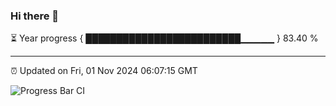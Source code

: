 ### Hi there 👋

⏳ Year progress { █████████████████████████▁▁▁▁▁ } 83.40 %

---

⏰ Updated on Fri, 01 Nov 2024 06:07:15 GMT

![Progress Bar CI](https://github.com/liununu/liununu/workflows/Progress%20Bar%20CI/badge.svg)
